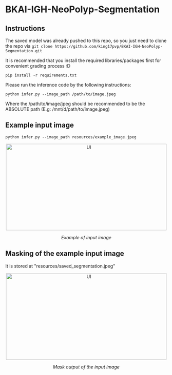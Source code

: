 # BKAI-IGH-NeoPolyp-Segmentation

## Instructions 

The saved model was already pushed to this repo, so you just need to clone the repo via
```git clone https://github.com/king17pvp/BKAI-IGH-NeoPolyp-Segmentation.git```

It is recommended that you install the required libraries/packages first for convenient grading process :D

```pip install -r requirements.txt```

Please run the inference code by the following instructions:

```python infer.py --image_path /path/to/image.jpeg``` 

Where the /path/to/image/jpeg should be recommended to be the ABSOLUTE path (E.g: /mnt/d/path/to/image.jpeg)

## Example input image

```python infer.py --image_path resources/example_image.jpeg```

<p align="center">
  <img src="resources/example_image.jpeg" alt = "UI" title = "Example of input image" width="500" height="270">
</p>
<p align="center">
   <em>Example of input image</em>
</p>

## Masking of the example input image

It is stored at "resources/saved_segmentation.jpeg"

<p align="center">
  <img src="resources/saved_segmentation.jpeg" alt = "UI" title = "Mask output of the input image" width="500" height="270">
</p>
<p align="center">
   <em>Mask output of the input image</em>
</p>
